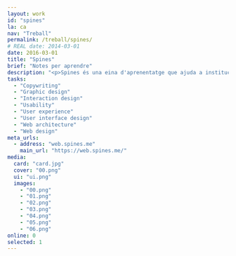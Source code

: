 ```yaml
---
layout: work
id: "spines"
la: ca
nav: "Treball"
permalink: /treball/spines/
# REAL date: 2014-03-01
date: 2016-03-01
title: "Spines"
brief: "Notes per aprendre"
description: "<p>Spines és una eina d'aprenentatge que ajuda a institucions educatives, empreses i persones a construir coneixement profund i durador.</p>"
tasks:
  - "Copywriting"
  - "Graphic design"
  - "Interaction design"
  - "Usability"
  - "User experience"
  - "User interface design"
  - "Web architecture"
  - "Web design"
meta_urls:
  - address: "web.spines.me"
    main_url: "https://web.spines.me/"
media:
  card: "card.jpg"
  cover: "00.png"
  ui: "ui.png"
  images:
    - "00.png"
    - "01.png"
    - "02.png"
    - "03.png"
    - "04.png"
    - "05.png"
    - "06.png"
online: 0
selected: 1
---
```

